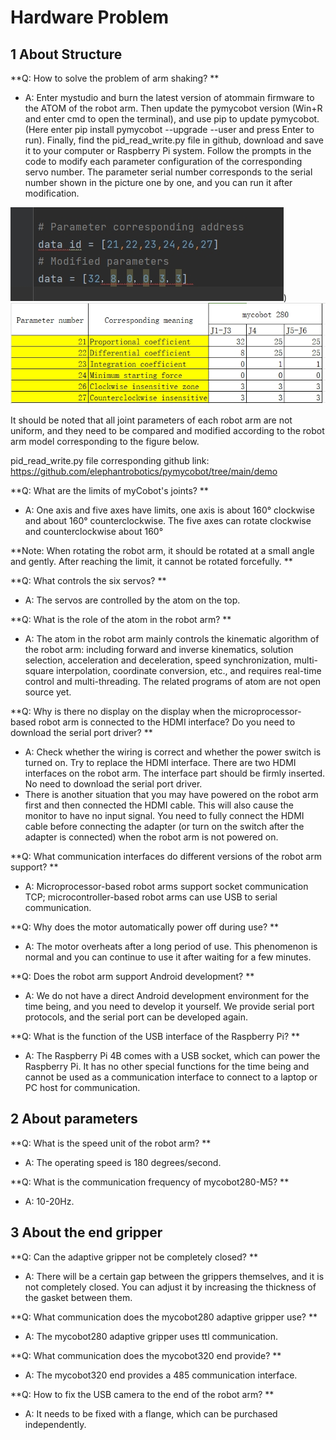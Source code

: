 # Hardware Problem

## 1 About Structure

**Q: How to solve the problem of arm shaking? **
- A: Enter mystudio and burn the latest version of atommain firmware to the ATOM of the robot arm.
Then update the pymycobot version (Win+R and enter cmd to open the terminal), and use pip to update pymycobot.
(Here enter pip install pymycobot --upgrade --user and press Enter to run).
Finally, find the pid_read_write.py file in github, download and save it to your computer or Raspberry Pi system.
Follow the prompts in the code to modify each parameter configuration of the corresponding servo number. The parameter serial number corresponds to the serial number shown in the picture one by one, and you can run it after modification.

![demo](9.images/trouble.png))
![280](9.images/8.png)


It should be noted that all joint parameters of each robot arm are not uniform, and they need to be compared and modified according to the robot arm model corresponding to the figure below.

pid_read_write.py file corresponding github link: https://github.com/elephantrobotics/pymycobot/tree/main/demo

**Q: What are the limits of myCobot's joints? **

- A: One axis and five axes have limits, one axis is about 160° clockwise and about 160° counterclockwise. The five axes can rotate clockwise and counterclockwise about 160°

**Note: When rotating the robot arm, it should be rotated at a small angle and gently. After reaching the limit, it cannot be rotated forcefully. **

**Q: What controls the six servos? **

- A: The servos are controlled by the atom on the top.

**Q: What is the role of the atom in the robot arm? **

- A: The atom in the robot arm mainly controls the kinematic algorithm of the robot arm: including forward and inverse kinematics, solution selection, acceleration and deceleration, speed synchronization, multi-square interpolation, coordinate conversion, etc., and requires real-time control and multi-threading. The related programs of atom are not open source yet.

**Q: Why is there no display on the display when the microprocessor-based robot arm is connected to the HDMI interface? Do you need to download the serial port driver? **
- A: Check whether the wiring is correct and whether the power switch is turned on. Try to replace the HDMI interface. There are two HDMI interfaces on the robot arm. The interface part should be firmly inserted. No need to download the serial port driver.
- There is another situation that you may have powered on the robot arm first and then connected the HDMI cable. This will also cause the monitor to have no input signal. You need to fully connect the HDMI cable before connecting the adapter (or turn on the switch after the adapter is connected) when the robot arm is not powered on.

**Q: What communication interfaces do different versions of the robot arm support? **

- A: Microprocessor-based robot arms support socket communication TCP; microcontroller-based robot arms can use USB to serial communication.

**Q: Why does the motor automatically power off during use? **

- A: The motor overheats after a long period of use. This phenomenon is normal and you can continue to use it after waiting for a few minutes.

**Q: Does the robot arm support Android development? **

- A: We do not have a direct Android development environment for the time being, and you need to develop it yourself. We provide serial port protocols, and the serial port can be developed again.

**Q: What is the function of the USB interface of the Raspberry Pi? **

- A: The Raspberry Pi 4B comes with a USB socket, which can power the Raspberry Pi. It has no other special functions for the time being and cannot be used as a communication interface to connect to a laptop or PC host for communication.

## 2 About parameters

**Q: What is the speed unit of the robot arm? **
- A: The operating speed is 180 degrees/second.

**Q: What is the communication frequency of mycobot280-M5? **

- A: 10-20Hz.

## 3 About the end gripper

**Q: Can the adaptive gripper not be completely closed? **
- A: There will be a certain gap between the grippers themselves, and it is not completely closed. You can adjust it by increasing the thickness of the gasket between them.

**Q: What communication does the mycobot280 adaptive gripper use? **

- A: The mycobot280 adaptive gripper uses ttl communication.

**Q: What communication does the mycobot320 end provide? **

- A: The mycobot320 end provides a 485 communication interface.

**Q: How to fix the USB camera to the end of the robot arm? **

- A: It needs to be fixed with a flange, which can be purchased independently.